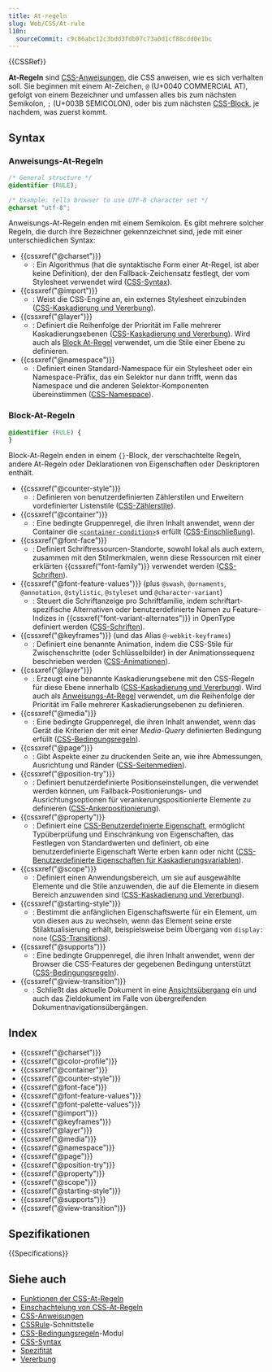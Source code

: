 ```yaml
---
title: At-regeln
slug: Web/CSS/At-rule
l10n:
  sourceCommit: c9c86abc12c3bdd3fdb07c73a0d1cf88cdd0e1bc
---
```


{{CSSRef}}

**At-Regeln** sind [CSS-Anweisungen](/de/docs/Web/CSS/Syntax#css_statements), die CSS anweisen, wie es sich verhalten soll. Sie beginnen mit einem At-Zeichen, `@` (U+0040 COMMERCIAL AT), gefolgt von einem Bezeichner und umfassen alles bis zum nächsten Semikolon, `;` (U+003B SEMICOLON), oder bis zum nächsten [CSS-Block](/de/docs/Web/CSS/Syntax#css_declaration_blocks), je nachdem, was zuerst kommt.

## Syntax

### Anweisungs-At-Regeln

```css
/* General structure */
@identifier (RULE);

/* Example: tells browser to use UTF-8 character set */
@charset "utf-8";
```

Anweisungs-At-Regeln enden mit einem Semikolon. Es gibt mehrere solcher Regeln, die durch ihre Bezeichner gekennzeichnet sind, jede mit einer unterschiedlichen Syntax:

- {{cssxref("@charset")}}
  - : Ein Algorithmus (hat die syntaktische Form einer At-Regel, ist aber keine Definition), der den Fallback-Zeichensatz festlegt, der vom Stylesheet verwendet wird ([CSS-Syntax](/de/docs/Web/CSS/CSS_syntax)).
- {{cssxref("@import")}}
  - : Weist die CSS-Engine an, ein externes Stylesheet einzubinden ([CSS-Kaskadierung und Vererbung](/de/docs/Web/CSS/CSS_cascade)).
- {{cssxref("@layer")}}
  - : Definiert die Reihenfolge der Priorität im Falle mehrerer Kaskadierungsebenen ([CSS-Kaskadierung und Vererbung](/de/docs/Web/CSS/CSS_cascade)). Wird auch als [Block At-Regel](#layer_2) verwendet, um die Stile einer Ebene zu definieren.
- {{cssxref("@namespace")}}
  - : Definiert einen Standard-Namespace für ein Stylesheet oder ein Namespace-Präfix, das ein Selektor nur dann trifft, wenn das Namespace und die anderen Selektor-Komponenten übereinstimmen ([CSS-Namespace](/de/docs/Web/CSS/CSS_namespaces)).

### Block-At-Regeln

```css
@identifier (RULE) {
}
```

Block-At-Regeln enden in einem `{}`-Block, der verschachtelte Regeln, andere At-Regeln oder Deklarationen von Eigenschaften oder Deskriptoren enthält.

- {{cssxref("@counter-style")}}
  - : Definieren von benutzerdefinierten Zählerstilen und Erweitern vordefinierter Listenstile ([CSS-Zählerstile](/de/docs/Web/CSS/CSS_counter_styles)).
- {{cssxref("@container")}}
  - : Eine bedingte Gruppenregel, die ihren Inhalt anwendet, wenn der Container die [`<container-condition>`](/de/docs/Web/CSS/@container#container-condition)s erfüllt ([CSS-Einschließung](/de/docs/Web/CSS/CSS_containment)).
- {{cssxref("@font-face")}}
  - : Definiert Schriftressourcen-Standorte, sowohl lokal als auch extern, zusammen mit den Stilmerkmalen, wenn diese Ressourcen mit einer erklärten {{cssxref("font-family")}} verwendet werden ([CSS-Schriften](/de/docs/Web/CSS/CSS_fonts)).
- {{cssxref("@font-feature-values")}} (plus `@swash`, `@ornaments`, `@annotation`, `@stylistic`, `@styleset` und `@character-variant`)
  - : Steuert die Schriftanzeige pro Schriftfamilie, indem schriftart-spezifische Alternativen oder benutzerdefinierte Namen zu Feature-Indizes in {{cssxref("font-variant-alternates")}} in OpenType definiert werden ([CSS-Schriften](/de/docs/Web/CSS/CSS_fonts)).
- {{cssxref("@keyframes")}} (und das Alias `@-webkit-keyframes`)
  - : Definiert eine benannte Animation, indem die CSS-Stile für Zwischenschritte (oder Schlüsselbilder) in der Animationssequenz beschrieben werden ([CSS-Animationen](/de/docs/Web/CSS/CSS_animations)).
- {{cssxref("@layer")}}
  - : Erzeugt eine benannte Kaskadierungsebene mit den CSS-Regeln für diese Ebene innerhalb ([CSS-Kaskadierung und Vererbung](/de/docs/Web/CSS/CSS_cascade)). Wird auch als [Anweisungs-At-Regel](#layer) verwendet, um die Reihenfolge der Priorität im Falle mehrerer Kaskadierungsebenen zu definieren.
- {{cssxref("@media")}}
  - : Eine bedingte Gruppenregel, die ihren Inhalt anwendet, wenn das Gerät die Kriterien der mit einer _Media-Query_ definierten Bedingung erfüllt ([CSS-Bedingungsregeln](/de/docs/Web/CSS/CSS_conditional_rules)).
- {{cssxref("@page")}}
  - : Gibt Aspekte einer zu druckenden Seite an, wie ihre Abmessungen, Ausrichtung und Ränder ([CSS-Seitenmedien](/de/docs/Web/CSS/CSS_paged_media)).
- {{cssxref("@position-try")}}
  - : Definiert benutzerdefinierte Positionseinstellungen, die verwendet werden können, um Fallback-Positionierungs- und Ausrichtungsoptionen für verankerungspositionierte Elemente zu definieren ([CSS-Ankerpositionierung](/de/docs/Web/CSS/CSS_anchor_positioning)).
- {{cssxref("@property")}}
  - : Definiert eine [CSS-Benutzerdefinierte Eigenschaft](/de/docs/Web/CSS/Using_CSS_custom_properties), ermöglicht Typüberprüfung und Einschränkung von Eigenschaften, das Festlegen von Standardwerten und definiert, ob eine benutzerdefinierte Eigenschaft Werte erben kann oder nicht ([CSS-Benutzerdefinierte Eigenschaften für Kaskadierungsvariablen](/de/docs/Web/CSS/CSS_cascading_variables)).
- {{cssxref("@scope")}}
  - : Definiert einen Anwendungsbereich, um sie auf ausgewählte Elemente und die Stile anzuwenden, die auf die Elemente in diesem Bereich anzuwenden sind ([CSS-Kaskadierung und Vererbung](/de/docs/Web/CSS/CSS_cascade)).
- {{cssxref("@starting-style")}}
  - : Bestimmt die anfänglichen Eigenschaftswerte für ein Element, um von diesen aus zu wechseln, wenn das Element seine erste Stilaktualisierung erhält, beispielsweise beim Übergang von `display: none` ([CSS-Transitions](/de/docs/Web/CSS/CSS_transitions)).
- {{cssxref("@supports")}}
  - : Eine bedingte Gruppenregel, die ihren Inhalt anwendet, wenn der Browser die CSS-Features der gegebenen Bedingung unterstützt ([CSS-Bedingungsregeln](/de/docs/Web/CSS/CSS_conditional_rules)).
- {{cssxref("@view-transition")}}
  - : Schließt das aktuelle Dokument in eine [Ansichtsübergang](/de/docs/Web/API/View_Transition_API) ein und auch das Zieldokument im Falle von übergreifenden Dokumentnavigationsübergängen.

## Index

- {{cssxref("@charset")}}
- {{cssxref("@color-profile")}}
- {{cssxref("@container")}}
- {{cssxref("@counter-style")}}
- {{cssxref("@font-face")}}
- {{cssxref("@font-feature-values")}}
- {{cssxref("@font-palette-values")}}
- {{cssxref("@import")}}
- {{cssxref("@keyframes")}}
- {{cssxref("@layer")}}
- {{cssxref("@media")}}
- {{cssxref("@namespace")}}
- {{cssxref("@page")}}
- {{cssxref("@position-try")}}
- {{cssxref("@property")}}
- {{cssxref("@scope")}}
- {{cssxref("@starting-style")}}
- {{cssxref("@supports")}}
- {{cssxref("@view-transition")}}

## Spezifikationen

{{Specifications}}

## Siehe auch

- [Funktionen der CSS-At-Regeln](/de/docs/Web/CSS/At-rule-functions)
- [Einschachtelung von CSS-At-Regeln](/de/docs/Web/CSS/CSS_nesting/Nesting_at-rules)
- [CSS-Anweisungen](/de/docs/Web/CSS/Syntax#css_statements)
- [CSSRule](/de/docs/Web/API/CSSRule)-Schnittstelle
- [CSS-Bedingungsregeln](/de/docs/Web/CSS/CSS_conditional_rules)-Modul
- [CSS-Syntax](/de/docs/Web/CSS/Syntax)
- [Spezifität](/de/docs/Web/CSS/Specificity)
- [Vererbung](/de/docs/Web/CSS/Inheritance)
